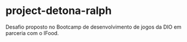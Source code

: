 # project-detona-ralph
Desafio proposto no Bootcamp de desenvolvimento de jogos da DIO em parceria com o IFood.
